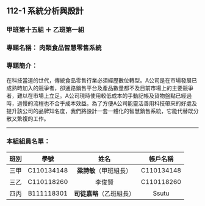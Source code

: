 ## 112-1 系統分析與設計
### 甲班第十五組 ＋ 乙班第一組
### 專題名稱： **肉類食品智慧零售系統**
### 專題簡介：
在科技當道的世代，傳統食品零售行業必須經歷數位轉型。A公司是在市場發展已成熟時加入的競爭者，卻通路銷售平台及產品數量都不及目前市場上的主要競爭者，難以在市場上立足。A公司現時使用較低成本的手動記帳及貨物盤點已經過時，過慢的流程也不合乎成本效益。為了方便A公司能靈活善用科技帶來的好處及提升該公司的品牌知名度，我們將設計一套一體化的智慧銷售系統，它能代替既分散又繁複的工作。

---
### 本組組員名單：
|班別|學號|姓名|帳戶名稱|
|:-----:|:-----:|:-----:|:-----:|
|三甲|C110134148|**梁詩敏**（甲班組長）|C110134148|
|三乙|C110118260|李俊賢|C110118260|      
|四丙|B111118301|**司徒嘉略**（乙班組長）|Ssutu|




